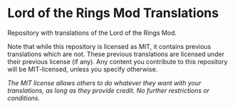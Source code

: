 # Lord of the Rings Mod Translations
Repository with translations of the Lord of the Rings Mod.

Note that while this repository is licensed as MIT, it contains previous translations which are not. These previous translations are licensed under their previous license (if any). Any content you contribute to this repository will be MIT-licensed, unless you specify otherwise.

_The MIT license allows others to do whatever they want with your translations, as long as they provide credit. No further restrictions or conditions._

